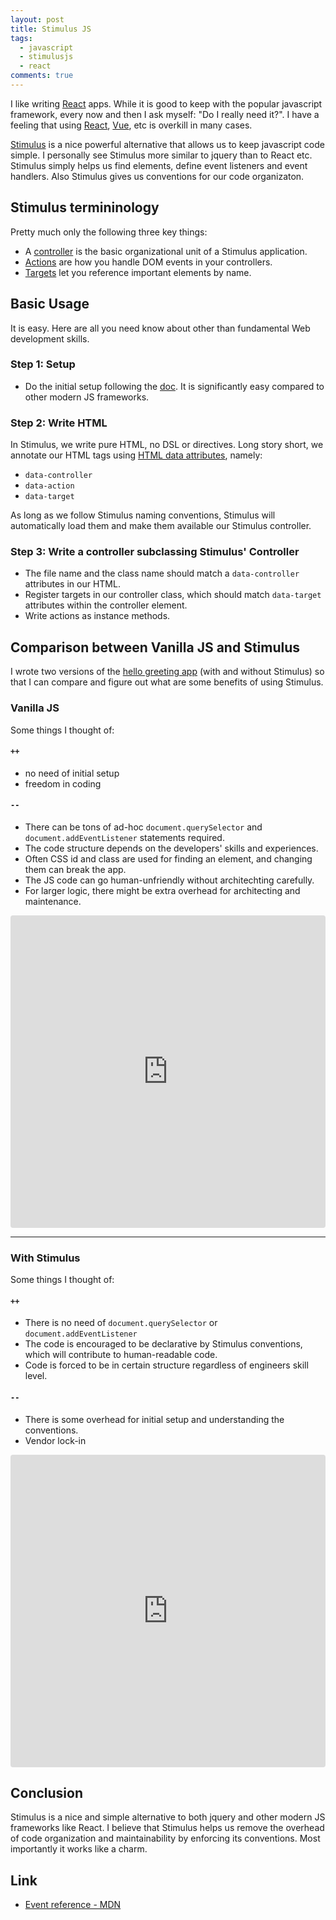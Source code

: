 ```yaml
---
layout: post
title: Stimulus JS
tags:
  - javascript
  - stimulusjs
  - react
comments: true
---
```


I like writing [React](https://reactjs.org/) apps. While it is good to keep with the popular javascript framework, every now and then I ask myself: "Do I really need it?". I have a feeling that using [React](https://reactjs.org/), [Vue](https://vuejs.org/), etc is overkill in many cases.

[Stimulus](https://stimulusjs.org) is a nice powerful alternative that allows us to keep javascript code simple.
I personally see Stimulus more similar to jquery than to React etc.
Stimulus simply helps us find elements, define event listeners and event handlers. Also Stimulus gives us conventions for our code organizaton.

## Stimulus termininology

Pretty much only the following three key things:

- A [controller](https://stimulusjs.org/reference/controllers) is the basic organizational unit of a Stimulus application.
- [Actions](https://stimulusjs.org/reference/actions) are how you handle DOM events in your controllers.
- [Targets](https://stimulusjs.org/reference/targets) let you reference important elements by name.

## Basic Usage

It is easy. Here are all you need know about other than fundamental Web development skills.

### Step 1: Setup

- Do the initial setup following the [doc](https://stimulusjs.org/handbook/installing). It is significantly easy compared to other modern JS frameworks.

### Step 2: Write HTML

In Stimulus, we write pure HTML, no DSL or directives. Long story short, we annotate our HTML tags using [HTML data attributes](https://developer.mozilla.org/en-US/docs/Learn/HTML/Howto/Use_data_attributes), namely:

- `data-controller`
- `data-action`
- `data-target`

As long as we follow Stimulus naming conventions, Stimulus will automatically load them and make them available our Stimulus controller.

### Step 3: Write a controller subclassing Stimulus' Controller

- The file name and the class name should match a `data-controller` attributes in our HTML.
- Register targets in our controller class, which should match `data-target` attributes within the controller element.
- Write actions as instance methods.

## Comparison between Vanilla JS and Stimulus

I wrote two versions of the [hello greeting app](https://stimulusjs.org/) (with and without Stimulus) so that I can compare and figure out what are some benefits of using Stimulus.

### Vanilla JS

Some things I thought of:

#### `++`

- no need of initial setup
- freedom in coding

#### `--`

- There can be tons of ad-hoc `document.querySelector` and `document.addEventListener` statements required.
- The code structure depends on the developers' skills and experiences.
- Often CSS id and class are used for finding an element, and changing them can break the app.
- The JS code can go human-unfriendly without architechting carefully.
- For larger logic, there might be extra overhead for architecting and maintenance.

<iframe
     src="https://codesandbox.io/embed/hello-input-without-stimulusjs-64qd1?fontsize=14&hidenavigation=1&theme=dark"
     style="width:100%; height:500px; border:0; border-radius: 4px; overflow:hidden;"
     title="hello-input-without-stimulusjs"
     allow="accelerometer; ambient-light-sensor; camera; encrypted-media; geolocation; gyroscope; hid; microphone; midi; payment; usb; vr"
     sandbox="allow-forms allow-modals allow-popups allow-presentation allow-same-origin allow-scripts"
   ></iframe>
<hr>

### With Stimulus

Some things I thought of:

#### `++`

- There is no need of `document.querySelector` or `document.addEventListener`
- The code is encouraged to be declarative by Stimulus conventions, which will contribute to human-readable code.
- Code is forced to be in certain structure regardless of engineers skill level.

#### `--`

- There is some overhead for initial setup and understanding the conventions.
- Vendor lock-in

<iframe
     src="https://codesandbox.io/embed/hello-with-stimulus-xzn0z?fontsize=14&hidenavigation=1&theme=dark"
     style="width:100%; height:500px; border:0; border-radius: 4px; overflow:hidden;"
     title="hello-with-stimulus"
     allow="accelerometer; ambient-light-sensor; camera; encrypted-media; geolocation; gyroscope; hid; microphone; midi; payment; usb; vr"
     sandbox="allow-forms allow-modals allow-popups allow-presentation allow-same-origin allow-scripts"
   ></iframe>
<br>

## Conclusion

Stimulus is a nice and simple alternative to both jquery and other modern JS frameworks like React.
I believe that Stimulus helps us remove the overhead of code organization and maintainability by enforcing its conventions.
Most importantly it works like a charm.

## Link

- [Event reference - MDN](https://developer.mozilla.org/en-US/docs/Web/Events)
